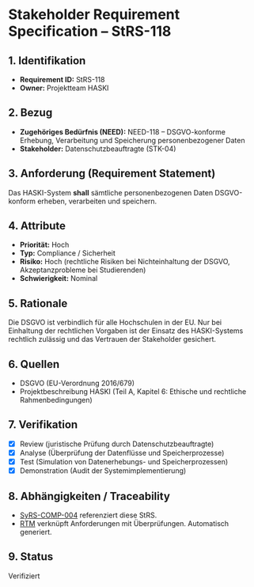 # Stakeholder Requirement Specification – StRS-118

## 1. Identifikation
- **Requirement ID:** StRS-118
- **Owner:** Projektteam HASKI

## 2. Bezug
- **Zugehöriges Bedürfnis (NEED):** NEED-118 – DSGVO-konforme Erhebung, Verarbeitung und Speicherung personenbezogener Daten
- **Stakeholder:** Datenschutzbeauftragte (STK-04)

## 3. Anforderung (Requirement Statement)
Das HASKI-System **shall** sämtliche personenbezogenen Daten DSGVO-konform erheben, verarbeiten und speichern.

## 4. Attribute
- **Priorität:** Hoch
- **Typ:** Compliance / Sicherheit
- **Risiko:** Hoch (rechtliche Risiken bei Nichteinhaltung der DSGVO, Akzeptanzprobleme bei Studierenden)
- **Schwierigkeit:** Nominal

## 5. Rationale
Die DSGVO ist verbindlich für alle Hochschulen in der EU. Nur bei Einhaltung der rechtlichen Vorgaben ist der Einsatz des HASKI-Systems rechtlich zulässig und das Vertrauen der Stakeholder gesichert.

## 6. Quellen
- DSGVO (EU-Verordnung 2016/679)
- Projektbeschreibung HASKI (Teil A, Kapitel 6: Ethische und rechtliche Rahmenbedingungen)

## 7. Verifikation
- [x] Review (juristische Prüfung durch Datenschutzbeauftragte)
- [x] Analyse (Überprüfung der Datenflüsse und Speicherprozesse)
- [x] Test (Simulation von Datenerhebungs- und Speicherprozessen)
- [x] Demonstration (Audit der Systemimplementierung)

## 8. Abhängigkeiten / Traceability
- [SyRS-COMP-004](../../system-requirements/SyRS-COMP-004.md) referenziert diese StRS.
- [RTM](../../rtm/RTM.md) verknüpft Anforderungen mit Überprüfungen. Automatisch generiert.

## 9. Status
Verifiziert